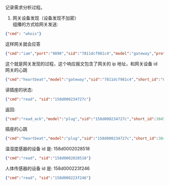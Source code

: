 记录需求分析过程。

1. 网关设备发现（设备发现不加密）  
组播的方式给网关发送:
```json
{"cmd": "whois"}
```
这样网关就会应答  
```json
{"cmd":"iam","port":"9898","sid":"7811dcf981c4","model":"gateway","proto_version":"1.1.2","ip":"192.168.1.145"}
```
这个就是网关发现的过程，这个响应报文包含了网关的 ip 地址，和网关设备 id  
网关的心跳  
```json
{"cmd":"heartbeat","model":"gateway","sid":"7811dcf981c4","short_id":"0","token":"mYa79UqLGsfd20R6","data":"{\"ip\":\"192.168.1.145\"}"}
```


读插座的状态:  
```json
{"cmd":"read", "sid":"158d000234727c"}
```
返回:
```json
{"cmd":"read_ack","model":"plug","sid":"158d000234727c","short_id":38455,"data":"{\"voltage\":3600,\"status\":\"on\",\"inuse\":\"1\",\"power_consumed\":\"429112\",\"load_power\":\"1478.04\"}"}
```
插座的心跳  
```json
{"cmd":"heartbeat","model":"plug","sid":"158d000234727c","short_id":38455,"data":"{\"voltage\":3600,\"status\":\"off\",\"inuse\":\"0\",\"power_consumed\":\"429112\",\"load_power\":\"0.00\"}"}
```

温湿度感器的设备 id 是: 158d0002028518  
```json
{"cmd":"read", "sid":"158d0002028518"}
```
人体传感器的设备 id 是: 158d000223f246
```json
{"cmd":"read", "sid":"158d000223f246"}
```

